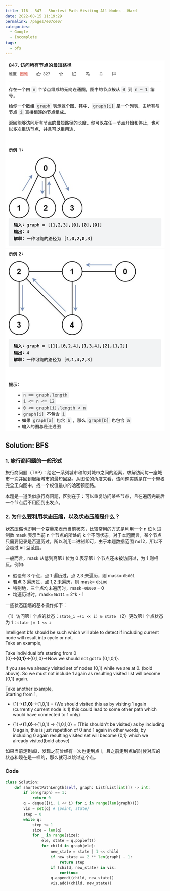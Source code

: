 ```yaml
---
title: 116 - 847 - Shortest Path Visiting All Nodes - Hard
date: 2022-08-15 11:19:29
permalink: /pages/e07ce0/
categories:
  - Google
  - Incomplete
tags:
  - bfs
---
```



![](https://raw.githubusercontent.com/emmableu/image/master/202208232255912.png)
![](https://raw.githubusercontent.com/emmableu/image/master/202208232255438.png)

## Solution: BFS


### 1. 旅行商问题的一般形式

旅行商问题（TSP）：给定一系列城市和每对城市之间的距离，求解访问每一座城市一次并回到起始城市的最短回路。从图论的角度来看，该问题实质是在一个带权完全无向图中，找一个权值最小的哈密顿回路。

本题是一道类似旅行商问题，区别在于：可以重复访问某些节点，且在遍历完最后一个节点后不用回到出发点。

### 2. 为什么要利用状态压缩，以及状态压缩是什么？


状态压缩也即用一个变量来表示当前状态，比较常用的方式是利用一个 n 位 k 进制数 mask 表示当前 n 个节点的所处的 k 个不同状态。对于本题而言，某个节点只需要记录是否遍历过，所以利用二进制即可，由于本题数据范围 n≤12，所以不会超过 int 型范围。

一般而言，mask 从低到高第 i 位为 0 表示第 i 个节点还未被访问过，为 1 则相反。例如:
- 假设有 3 个点，点 1 遍历过，点 2,3 未遍历，则 mask= `0b001`
- 若点 3 遍历过，点 1,2 未遍历，则 mask= `0b100`
- 特别地，三个点均未遍历时，mask=`0b000` = 0
- 均遍历过时，mask=`0b111` = 2^k - 1

一些状态压缩的基本操作如下：

（1）访问第 i 个点的状态：`state_i =(1 << i) & state`
（2）更改第 i 个点状态为 1：`state |= 1 << i`


Intelligent bfs should be such which will able to detect if including current node will result into cycle or not.  
Take an example,

Take individual bfs starting from 0  
{0}->**{0,1}**->{0,1,0}->Now we should not got to {0,1,0,1}.

If you see we already visited set of nodes {0,1} while we are at 0. (bold above). So we must not include 1 again as resulting visited list will become {0,1} again.

Take another example,  
Starting from 1,

-   {1}->**{1,0}**->{1,0,1} = (We should visited this as by visiting 1 again (currently current node is 1) this could lead to some other path which would have connected to 1 only)
    
-   {1}->**{1,0}**->{1,0,1} -> {1,0,1,0} = (This shouldn't be visited) as by including 0 again, this is just repetition of 0 and 1 again in other words, by including 0 again resulting visited set will become {0,1} which we already visited(bold above)
    

如果当前走到点i，发现之前曾经有一次也走到点 i，且之前走到点i的时候对应的状态和现在是一样的，那么就可以跳过这个点。

### Code
```python
class Solution:
	def shortestPathLength(self, graph: List[List[int]]) -> int:
		if len(graph) == 1:
			return 0
		q = deque([(i, 1 << i) for i in range(len(graph))])
		vis = set(q) # (point, state)
		step = 0
		while q:
			step += 1
			size = len(q)
			for _ in range(size):
				ele, state = q.popleft()
				for child in graph[ele]:
					new_state = state | 1 << child
					if new_state == 2 ** len(graph) - 1:
						return step
					if (child, new_state) in vis:
						continue
					q.append((child, new_state))
					vis.add((child, new_state))
```